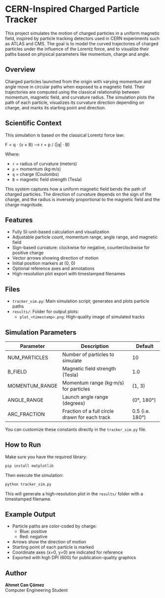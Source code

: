 # CERN-Inspired Charged Particle Tracker

This project simulates the motion of charged particles in a uniform magnetic field, inspired by particle tracking detectors used in CERN experiments such as ATLAS and CMS. The goal is to model the curved trajectories of charged particles under the influence of the Lorentz force, and to visualize their paths based on physical parameters like momentum, charge and angle.

## Overview

Charged particles launched from the origin with varying momentum and angle move in circular paths when exposed to a magnetic field. Their trajectories are computed using the classical relationship between momentum, magnetic field, and curvature radius. The simulation plots the path of each particle, visualizes its curvature direction depending on charge, and marks its starting point and direction.

## Scientific Context

This simulation is based on the classical Lorentz force law:

F = q · (v × B)  ⟶  r = p / (|q| · B)

Where:
- `r` = radius of curvature (meters)
- `p` = momentum (kg·m/s)
- `q` = charge (Coulombs)
- `B` = magnetic field strength (Tesla)


This system captures how a uniform magnetic field bends the path of charged particles. The direction of curvature depends on the sign of the charge, and the radius is inversely proportional to the magnetic field and the charge magnitude.

## Features

- Fully SI-unit-based calculation and visualization
- Adjustable particle count, momentum range, angle range, and magnetic field
- Sign-based curvature: clockwise for negative, counterclockwise for positive charge
- Vector arrows showing direction of motion
- Initial position markers at (0, 0)
- Optional reference axes and annotations
- High-resolution plot export with timestamped filenames

## Files

- `tracker_sim.py`: Main simulation script; generates and plots particle paths
- `results/`: Folder for output plots:
  - `plot_<timestamp>.png`: High-quality image of simulated tracks

## Simulation Parameters

| Parameter         | Description                                       | Default            |
|------------------|---------------------------------------------------|--------------------|
| NUM_PARTICLES    | Number of particles to simulate                   | 10                 |
| B_FIELD          | Magnetic field strength (Tesla)                   | 1.0                |
| MOMENTUM_RANGE   | Momentum range (kg·m/s) for particles             | (1, 3)             |
| ANGLE_RANGE      | Launch angle range (degrees)                      | (0°, 180°)         |
| ARC_FRACTION     | Fraction of a full circle drawn for each track    | 0.5 (i.e. 180°)    |

You can customize these constants directly in the `tracker_sim.py` file.

## How to Run

Make sure you have the required library:

```bash
pip install matplotlib
```

Then execute the simulation:

```bash
python tracker_sim.py
```

This will generate a high-resolution plot in the `results/` folder with a timestamped filename.

## Example Output

- Particle paths are color-coded by charge:
  - Blue: positive
  - Red: negative
- Arrows show the direction of motion
- Starting point of each particle is marked
- Coordinate axes (x=0, y=0) are indicated for reference
- Exported with high DPI (600) for publication-quality graphics

## Author

**Ahmet Can Çömez**  
Computer Engineering Student  
